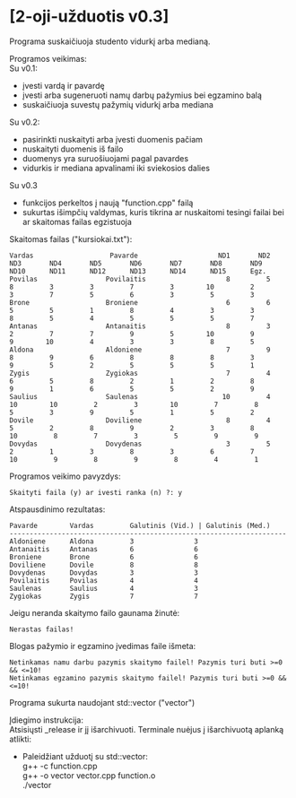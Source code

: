 # [2-oji-užduotis v0.3]

Programa suskaičiuoja studento vidurkį arba medianą.

Programos veikimas:\
Su v0.1:
- įvesti vardą ir pavardę
- įvesti arba sugeneruoti namų darbų pažymius bei egzamino balą
- suskaičiuoja suvestų pažymių vidurkį arba mediana

Su v0.2:
- pasirinkti nuskaityti arba įvesti duomenis pačiam
- nuskaityti duomenis iš failo
- duomenys yra suruošiuojami pagal pavardes
- vidurkis ir mediana apvalinami iki sviekosios dalies

Su v0.3
- funkcijos perkeltos į naują "function.cpp" failą
- sukurtas išimpčių valdymas, kuris tikrina ar nuskaitomi tesingi failai bei ar skaitomas failas egzistuoja

Skaitomas failas ("kursiokai.txt"):
```
Vardas                   Pavarde                    ND1       ND2       ND3       ND4       ND5       ND6       ND7       ND8       ND9      ND10      ND11      ND12      ND13      ND14      ND15      Egz.
Povilas                 Povilaitis                    8         5         8         3         3         7         3        10         2         3         7         5         6         3         5         3
Brone                   Broniene                      6         6         5         5         1         8         4         3         3         8         5         4         5         5         5         7
Antanas                 Antanaitis                    8         3         2         7         7         9         5        10         9         9        10         4         3         3         8         5
Aldona                  Aldoniene                     7         9         8         9         6         8         8         8         3         9         5         2         5         5         5         1
Zygis                   Zygiokas                      7         4         6         5         8         2         1         2         8         9         1         6         5         5         2         9
Saulius                 Saulenas                     10         4        10        10         2         3        10         7         8         5         3         9         5         1         5         2
Dovile                  Doviliene                     8         4         5         2         8         9         2         3         8        10         8         7         3         5         9         9
Dovydas                 Dovydenas                     3         5         2         1         3         8         3         6         7        10         9         8         9         8         4         1
```

Programos veikimo pavyzdys:
```
Skaityti faila (y) ar ivesti ranka (n) ?: y
```
Atspausdinimo rezultatas:
```
Pavarde        Vardas         Galutinis (Vid.) | Galutinis (Med.)
---------------------------------------------------------------------
Aldoniene      Aldona         3               3
Antanaitis     Antanas        6               6
Broniene       Brone          6               6
Doviliene      Dovile         8               8
Dovydenas      Dovydas        3               3
Povilaitis     Povilas        4               4
Saulenas       Saulius        4               3
Zygiokas       Zygis          7               7
```

Jeigu neranda skaitymo failo gaunama žinutė:
```
Nerastas failas!
```
Blogas pažymio ir egzamino įvedimas faile išmeta:
```
Netinkamas namu darbu pazymis skaitymo failel! Pazymis turi buti >=0 && <=10!
Netinkamas egzamino pazymis skaitymo failel! Pazymis turi buti >=0 && <=10!
```
Programa sukurta naudojant std::vector ("vector")

Įdiegimo instrukcija:  
Atsisiųsti _release ir jį išarchivuoti. Terminale nuėjus į išarchivuotą aplanką atlikti:
- Paleidžiant užduotį su std::vector:\
g++ -c function.cpp\
g++ -o vector vector.cpp function.o\
./vector
